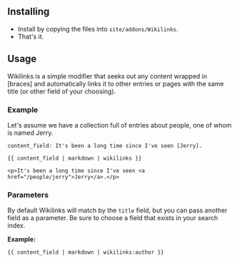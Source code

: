 ## Installing

- Install by copying the files into `site/addons/Wikilinks`.
- That's it.

## Usage

Wikilinks is a simple modifier that seeks out any content wrapped in [braces] and automatically links it to other entries or pages with the same title (or other field of your choosing).

### Example

Let's assume we have a collection full of entries about people, one of whom is named Jerry.

```.language-yaml
content_field: It's been a long time since I've seen [Jerry].
```

```
{{ content_field | markdown | wikilinks }}
```

```.language-output
<p>It's been a long time since I've seen <a href="/people/jerry">Jerry</a>.</p>
```

### Parameters

By default Wikilinks will match by the `title` field, but you can pass another field as a parameter. Be sure to choose a field that exists in your search index.

**Example:**
```
{{ content_field | markdown | wikilinks:author }}
```

